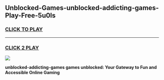 
## Unblocked-Games-unblocked-addicting-games-Play-Free-5u0ls
<h3>
<a href="https://premium76.site?title=unblocked-addicting-games&ref=20A">CLICK TO PLAY</a></h3>
<hr>

<h3>
<a href="https://premium76.site?title=unblocked-addicting-games&ref=20A">CLICK 2 PLAY</a>
  
</h3>

<a href="https://premium76.site?title=unblocked-addicting-games&ref=20A"><img src="https://clearcache.store/games.png"></a>


**unblocked-addicting-games games unblocked: Your Gateway to Fun and Accessible Online Gaming**

